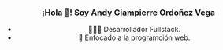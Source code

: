 <p align="center" width="300">
   <h3 align="center">¡Hola 👋! Soy Andy Giampierre Ordoñez Vega</h3>
</p>

<ul align="center">
   <li>👨🏻‍💻 Desarrollador Fullstack.</li>
   <li>🎯 Enfocado a la programción web.</li>
<ul>

